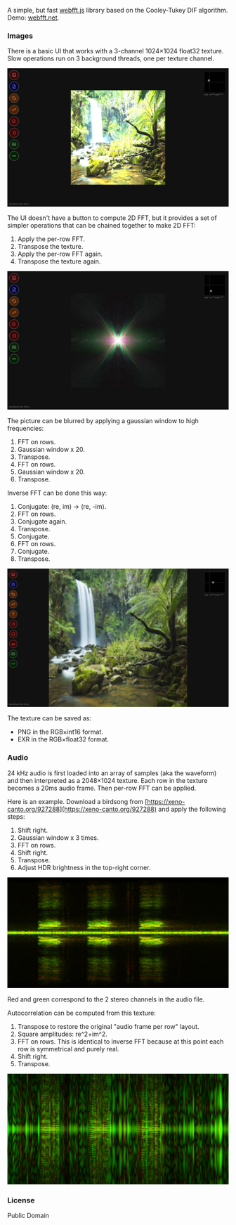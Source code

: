 A simple, but fast [webfft.js](lib/webfft.js) library based on the Cooley-Tukey DIF algorithm. Demo: [webfft.net](https://webfft.net).

### Images

There is a basic UI that works with a 3-channel 1024×1024 float32 texture. Slow operations run on 3 background threads, one per texture channel.

![](img/scr/10.jpg)

The UI doesn't have a button to compute 2D FFT, but it provides a set of simpler operations that can be chained together to make 2D FFT:

  1. Apply the per-row FFT.
  2. Transpose the texture.
  3. Apply the per-row FFT again.
  4. Transpose the texture again.

![](img/scr/15.jpg)

The picture can be blurred by applying a gaussian window to high frequencies:

  1. FFT on rows.
  2. Gaussian window x 20.
  3. Transpose.
  4. FFT on rows.
  5. Gaussian window x 20.
  6. Transpose.

Inverse FFT can be done this way:

  1. Conjugate: (re, im) -> (re, -im).
  2. FFT on rows.
  3. Conjugate again.
  4. Transpose.
  5. Conjugate.
  6. FFT on rows.
  7. Conjugate.
  8. Transpose.

![](img/scr/blurry.jpg)

The texture can be saved as:

  - PNG in the RGB×int16 format.
  - EXR in the RGB×float32 format.

### Audio

24 kHz audio is first loaded into an array of samples (aka the waveform) and then interpreted as a 2048×1024 texture. Each row in the texture becomes a 20ms audio frame. Then per-row FFT can be applied.

Here is an example. Download a birdsong from [https://xeno-canto.org/927288](https://xeno-canto.org/927288) and apply the following steps:

  1. Shift right.
  2. Gaussian window x 3 times.
  3. FFT on rows.
  4. Shift right.
  5. Transpose.
  6. Adjust HDR brightness in the top-right corner.

![](img/scr/birdsong.jpg)

Red and green correspond to the 2 stereo channels in the audio file.

Autocorrelation can be computed from this texture:

  1. Transpose to restore the original "audio frame per row" layout.
  2. Square amplitudes: re^2+im^2.
  3. FFT on rows. This is identical to inverse FFT because at this point each row is symmetrical and purely real.
  4. Shift right.
  5. Transpose.

![](img/scr/autocorr.jpg)

### License

Public Domain
